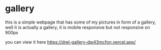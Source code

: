 # gallery
this is a simple webpage that has some of my pictures in form of a gallery, well it is actually a gallery,
it is mobile responsive but not responsive on 900px


you can view it here   https://drel-gallery-dw43mcfon.vercel.app/
